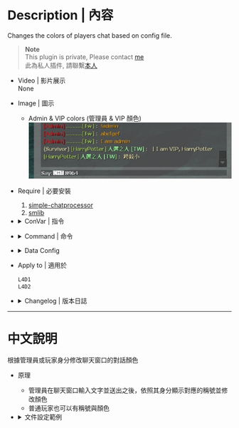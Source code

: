 # Description | 內容
Changes the colors of players chat based on config file.

> __Note__ <br/>
This plugin is private, Please contact [me](https://github.com/fbef0102/Game-Private_Plugin#私人插件列表-private-plugins-list)<br/>
此為私人插件, 請聯繫[本人](https://github.com/fbef0102/Game-Private_Plugin#私人插件列表-private-plugins-list)

* Video | 影片展示
<br/>None

* Image | 圖示
	* Admin & VIP colors (管理員 & VIP 顏色)
	<br/>![simple-chatcolors_1](image/simple-chatcolors_1.jpg)

* Require | 必要安裝
	1. [simple-chatprocessor](https://github.com/fbef0102/L4D1_2-Plugins/tree/master/simple-chatprocessor)
	2. [smlib](https://github.com/fbef0102/L4D1_2-Plugins/releases/tag/smlib-Colors)

* <details><summary>ConVar | 指令</summary>

	None
</details>

* <details><summary>Command | 命令</summary>

	* **Reloads settings from the config file (Adm Required: ADMFLAG_CONFIG)**
		```php
		sm_reloadscc
		```
		
	* **Prints out the color names in their color (Adm Required: ADMFLAG_CONFIG)**
		```php
		sm_printcolors
		```
</details>

* <details><summary>Data Config</summary>

	* configs/simple-chatcolors.cfg
		```php
		"Settings"
		{
			"admins_z" //Groups, name whatever
			{
				"flag"			"z"			//Admin flag (NOTE: only one flag per group! "a" is okay, "ab" is NOT)
				"tag"			"[Admin] " //custom tag before name
				"tagcolor"		"{R}" 	//tag color
				"namecolor"		"{G}" 	//name color
				"textcolor"		"{O}" 	//text color
			}
			"76561198026784913" // specific steam account (Steam64 ID format)
			{
				"tag"			"[HarryPotter] "
				"tagcolor"		"{G}"
				"namecolor"		"{L}"
				"textcolor"		"{N}"
			}
			"Everyone"
			{
				"flag"			"" //everyone
				"tag"			"Newbie"
				"tagcolor"		""
				"namecolor"		""
				"textcolor"		"{N}"
			}
		}
		```

	* Following named colors are supported
		* {N}-Default White
		* {G}-Green
		* {L}-Lightgreen
		* {R}-Red 		- There must be at least one player or bot in infected team，or red will turn into Green color
		* {B}-Blue   		- There must be at least one player or bot in survivor team，or blue will turn into Green color
		* {T}-Teamcolor   - Depends on the team where you at, Survivor-Blue, Infected-Red, Spectator-Default White
		* {O}-Olive
		* Warning:  2 of (Blue, Red, Lightgreen, Teamcolor) colors can not be used together

	* [Find your SteamID 64](https://steamid.xyz/)
</details>

* Apply to | 適用於
	```
	L4D1
	L4D2
	```

* <details><summary>Changelog | 版本日誌</summary>

	```php
	//Antithasys @ 2011
	//HarryPotter @ 2023
	```
	* v1.0h (2023-6-15)
		* Remake code, convert code to latest syntax
		* Fix warnings when compiling on SourceMod 1.11.
		* Optimize code and improve performance
		* Use Steam64 ID instead of STEAM_X:X:XXXXXX

	* v2.2.0
	    * [Original Plugin By Antithasys](https://forums.alliedmods.net/showthread.php?t=167814)
</details>

- - - -
# 中文說明
根據管理員或玩家身分修改聊天窗口的對話顏色

* 原理
	* 管理員在聊天窗口輸入文字並送出之後，依照其身分顯示對應的稱號並修改顏色
	* 普通玩家也可以有稱號與顏色

* <details><summary>文件設定範例</summary>

	* 可自訂顏色與稱號
	* configs/simple-chatcolors.cfg
		```php
		"Settings"
		{
			"admins_z" //群組名，可隨便取
			{
				"flag"			"z"			//管理員權限 (注意: 一次只能寫一個權限，譬如寫 "flag" "a" 可以，寫 "flag" "ab" 不行)
				"tag"			"[Admin] " //自訂稱號 (在名字之前)
				"tagcolor"		"{R}" 	//稱號顏色
				"namecolor"		"{G}" 	//名字顏色
				"textcolor"		"{O}" 	//文字顏色
			}
			"76561198026784913" // 特定的Steam帳戶，可視為VIP (Steam64 ID 格式)
			{
				"tag"			"[HarryPotter] "
				"tagcolor"		"{G}"
				"namecolor"		"{L}"
				"textcolor"		"{N}"
			}
			"Everyone"
			{
				"flag"			"" // 每個人 (普通玩家)
				"tag"			"Newbie"
				"tagcolor"		""
				"namecolor"		""
				"textcolor"		"{N}"
			}
		}
		```

	* 支援以下顏色
		* {N}-預設白色
		* {G}-綠色
		* {L}-淺綠色
		* {R}-紅色 		- 特感隊伍要有人或bot在才會顯示紅色，否則顯示綠色
		* {B}-藍色 		- 人類隊伍要有人或bot在才會顯示紅色，否則顯示綠色
		* {T}-依照你所在的隊伍給予顏色，在人類隊伍顯示藍色；在特感隊伍顯示紅色；在旁觀隊伍顯示白色
		* {O}-橘色
		* 警告:  藍色, 紅色, 淺綠色, 隊伍顏色，這四種顏色的其中兩種不能出現在同一句話

	* [查找你的 SteamID 64](https://steamid.xyz/)
</details>